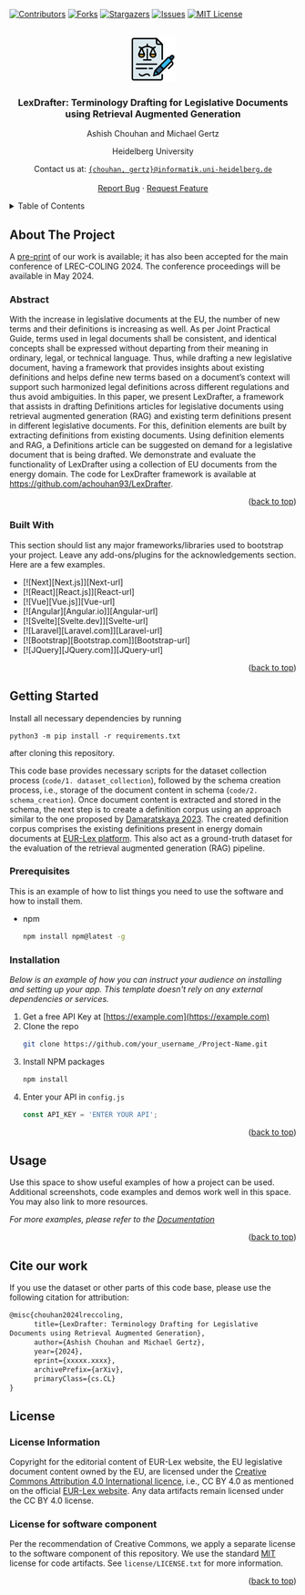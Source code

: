 <a name="readme-top"></a>
[![Contributors][contributors-shield]][contributors-url]
[![Forks][forks-shield]][forks-url]
[![Stargazers][stars-shield]][stars-url]
[![Issues][issues-shield]][issues-url]
[![MIT License][license-shield]][license-url]

<!-- PROJECT LOGO -->
<br />
<div align="center">
  <a href="https://github.com/achouhan93/LexDrafter">
    <img src="images/legal-document.png" alt="Logo" width="80" height="80">
  </a>

  <h3 align="center">LexDrafter: Terminology Drafting for Legislative Documents using Retrieval Augmented Generation</h3>

  <p align="center">
   Ashish Chouhan and Michael Gertz 
   
   Heidelberg University
   
   Contact us at: [`{chouhan, gertz}@informatik.uni-heidelberg.de`](mailto:chouhan@informatik.uni-heidelberg.de)
    <br />
    <br />
    <a href="https://github.com/achouhan93/LexDrafter/issues">Report Bug</a>
    ·
    <a href="https://github.com/achouhan93/LexDrafter/issues">Request Feature</a>
  </p>
</div>



<!-- TABLE OF CONTENTS -->
<details>
  <summary>Table of Contents</summary>
  <ol>
    <li>
      <a href="#about-the-project">About The Project</a>
    </li>
    <li>
      <a href="#getting-started">Getting Started</a>
      <ul>
        <li><a href="#prerequisites">Prerequisites</a></li>
        <li><a href="#installation">Installation</a></li>
      </ul>
    </li>
    <li><a href="#usage">Usage</a></li>
    <li><a href="#license">License</a></li>
    <li><a href="#contact">Contact</a></li>
    <li><a href="#acknowledgments">Acknowledgments</a></li>
  </ol>
</details>



<!-- ABOUT THE PROJECT -->
## About The Project
A [pre-print](https://arxiv.org/abs/xxxxx) of our work is available; it has also been accepted for the main conference of LREC-COLING 2024. The conference proceedings will be available in May 2024.

### Abstract
With the increase in legislative documents at the EU, the number of new terms and their definitions is increasing as well. As per Joint Practical Guide, terms used in legal documents shall be consistent, and identical concepts
shall be expressed without departing from their meaning in ordinary, legal, or technical language. Thus, while drafting a new legislative document, having a framework that provides insights about existing definitions and
helps define new terms based on a document’s context will support such harmonized legal definitions across different regulations and thus avoid ambiguities. In this paper, we present LexDrafter, a framework that assists in drafting Definitions articles for legislative documents using retrieval augmented generation (RAG) and existing term definitions present in different legislative documents. For this, definition elements are built by extracting definitions from existing documents. Using definition elements and RAG, a Definitions article can be suggested on demand for a legislative document that is being drafted. We demonstrate and evaluate the functionality of LexDrafter using a collection of EU documents from the energy domain. The code for LexDrafter framework is available at https://github.com/achouhan93/LexDrafter.
<p align="right">(<a href="#readme-top">back to top</a>)</p>



### Built With

This section should list any major frameworks/libraries used to bootstrap your project. Leave any add-ons/plugins for the acknowledgements section. Here are a few examples.

* [![Next][Next.js]][Next-url]
* [![React][React.js]][React-url]
* [![Vue][Vue.js]][Vue-url]
* [![Angular][Angular.io]][Angular-url]
* [![Svelte][Svelte.dev]][Svelte-url]
* [![Laravel][Laravel.com]][Laravel-url]
* [![Bootstrap][Bootstrap.com]][Bootstrap-url]
* [![JQuery][JQuery.com]][JQuery-url]

<p align="right">(<a href="#readme-top">back to top</a>)</p>



<!-- GETTING STARTED -->
## Getting Started

Install all necessary dependencies by running

```
python3 -m pip install -r requirements.txt
```
after cloning this repository.

This code base provides necessary scripts for the dataset collection process (`code/1. dataset_collection`), followed by the schema creation process, i.e., storage of the document content in schema (`code/2. schema_creation`). Once document content is extracted and stored in the schema, the next step is to create a definition corpus using an approach similar to the one proposed by [Damaratskaya 2023](https://mediatum.ub.tum.de/1656157?query=Anastasiya&show_id=1715461). The created definition corpus comprises the existing definitions present in energy domain documents at [EUR-Lex platform](https://eur-lex.europa.eu/search.html?name=browse-by%3Alegislation-in-force&type=named&displayProfile=allRelAllConsDocProfile&qid=1710260444909&CC_1_CODED=12). This also act as a ground-truth dataset for the evaluation of the retrieval augmented generation (RAG) pipeline.

### Prerequisites

This is an example of how to list things you need to use the software and how to install them.
* npm
  ```sh
  npm install npm@latest -g
  ```

### Installation

_Below is an example of how you can instruct your audience on installing and setting up your app. This template doesn't rely on any external dependencies or services._

1. Get a free API Key at [https://example.com](https://example.com)
2. Clone the repo
   ```sh
   git clone https://github.com/your_username_/Project-Name.git
   ```
3. Install NPM packages
   ```sh
   npm install
   ```
4. Enter your API in `config.js`
   ```js
   const API_KEY = 'ENTER YOUR API';
   ```

<p align="right">(<a href="#readme-top">back to top</a>)</p>



<!-- USAGE EXAMPLES -->
## Usage

Use this space to show useful examples of how a project can be used. Additional screenshots, code examples and demos work well in this space. You may also link to more resources.

_For more examples, please refer to the [Documentation](https://example.com)_

<p align="right">(<a href="#readme-top">back to top</a>)</p>

<!-- CITATION -->
## Cite our work
If you use the dataset or other parts of this code base, please use the following citation for attribution:

```
@misc{chouhan2024lreccoling,
      title={LexDrafter: Terminology Drafting for Legislative Documents using Retrieval Augmented Generation}, 
      author={Ashish Chouhan and Michael Gertz},
      year={2024},
      eprint={xxxxx.xxxx},
      archivePrefix={arXiv},
      primaryClass={cs.CL}
}
```

<!-- LICENSE -->
## License

### License Information
Copyright for the editorial content of EUR-Lex website, the EU legislative document content owned by the EU, are licensed under the [Creative Commons Attribution 4.0 International licence](https://creativecommons.org/licenses/by/4.0/), i.e., CC BY 4.0 as mentioned on the official [EUR-Lex website](https://eur-lex.europa.eu/content/legal-notice/legal-notice.html#2.%20droits).  Any data artifacts remain licensed under the CC BY 4.0 license.

### License for software component
Per the recommendation of Creative Commons, we apply a separate license to the software component of this repository. We use the standard [MIT](https://choosealicense.com/licenses/mit/) license for code artifacts.
See `license/LICENSE.txt` for more information.

<p align="right">(<a href="#readme-top">back to top</a>)</p>

<!-- MARKDOWN LINKS & IMAGES -->
<!-- https://www.markdownguide.org/basic-syntax/#reference-style-links -->
[contributors-shield]: https://img.shields.io/github/contributors/achouhan93/LexDrafter.svg?style=for-the-badge
[contributors-url]: https://github.com/achouhan93/LexDrafter/graphs/contributors
[forks-shield]: https://img.shields.io/github/forks/achouhan93/LexDrafter.svg?style=for-the-badge
[forks-url]: https://github.com/achouhan93/LexDrafter/network/members
[stars-shield]: https://img.shields.io/github/stars/achouhan93/LexDrafter.svg?style=for-the-badge
[stars-url]: https://github.com/achouhan93/LexDrafter/stargazers
[issues-shield]: https://img.shields.io/github/issues/achouhan93/LexDrafter.svg?style=for-the-badge
[issues-url]: https://github.com/achouhan93/LexDrafter/issues
[license-shield]: https://img.shields.io/github/license/achouhan93/LexDrafter.svg?style=for-the-badge
[license-url]: https://github.com/achouhan93/LexDrafter/blob/master/LICENSE.txt

